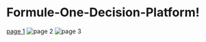 # Formule-One-Decision-Platform!

[page 1](https://user-images.githubusercontent.com/48139104/190237026-988e6bff-6c42-44cf-838e-919412a836c3.png)
![page 2](https://user-images.githubusercontent.com/48139104/190237047-cac4a75e-7d94-4a00-966d-171eb32da513.png)
![page 3](https://user-images.githubusercontent.com/48139104/190237064-67b8f18d-c3cd-47d2-904e-d83873b09e6a.png)
